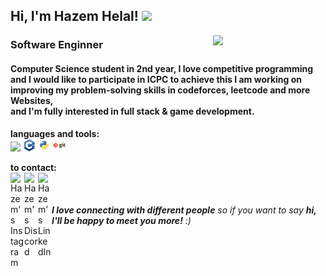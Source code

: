 <h2> Hi, I'm Hazem Helal! 
<img src="https://media0.giphy.com/media/LTGj1ANVfZwkESj0UN/200w.gif?cid=82a1493babfjoe3jghjl6yyzmiybskw7u1tpd68t53tjhpbe&rid=200w.gif&ct=g" width="20"></h2>
<img align='right' src="https://github.com/h4zemhel4l/H4zemHel4l/blob/main/image-asset.gif" width="180">
<h3> Software Enginner </h3>

<h4>Computer Science student in 2nd year, I love competitive programming and I would like to participate in ICPC to achieve this I am working on improving my problem-solving skills in codeforces, leetcode and more Websites,<br>and I'm fully interested in full stack & game development.</h4>


**languages and tools:**  
<code><img height="20" src="https://upload.wikimedia.org/wikipedia/commons/1/19/C_Logo.png"></code>
<code><img height="20" src="https://raw.githubusercontent.com/github/explore/80688e429a7d4ef2fca1e82350fe8e3517d3494d/topics/cpp/cpp.png"></code>
<code><img height="20" src="https://raw.githubusercontent.com/github/explore/80688e429a7d4ef2fca1e82350fe8e3517d3494d/topics/python/python.png"></code>
<code><img height="20" src="https://raw.githubusercontent.com/github/explore/80688e429a7d4ef2fca1e82350fe8e3517d3494d/topics/git/git.png"></code>


**to contact:**  
<a href="https://www.instagram.com/h4zemhel4l">
  <img align="left" alt="Hazem's Instagram" width="22px" src="https://raw.githubusercontent.com/hussainweb/hussainweb/main/icons/instagram.png" />
</a>
<a href="https://discord.com/users/1015364718367617106">
  <img align="left" alt="Hazem's Discord" width="22px" src="https://raw.githubusercontent.com/peterthehan/peterthehan/master/assets/discord.svg" />
</a>
<a href="https://www.linkedin.com/in/H4zemHel4l/">
  <img align="left" alt="Hazem's LinkedIn" width="22px" src="https://raw.githubusercontent.com/peterthehan/peterthehan/master/assets/linkedin.svg" />
</a>
<br>
<br>
<br>
<em><b>I love connecting with different people</b> so if you want to say <b>hi, I'll be happy to meet you more!</b> :)</em>





